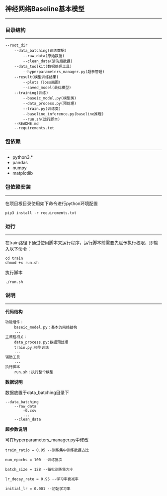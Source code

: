## 神经网络Baseline基本模型

------

### 目录结构

---

    --root_dir
    	--data_batching(训练数据)
    		--raw_data(原始数据)
    		--clean_data(清洗后数据)
    	--data_toolkit(数据处理工具)
    		--hyperparameters_manager.py(超参管理)
    	--result(模型训练结果)
    		--plots（loss画图）
    		--saved_model(最优模型)
    	--training(训练)
    		--baseic_model.py(模型类)
    		--data_process.py(预处理)
    		--train.py(训练类)
    		--baseline_inference.py(baseline推理)
    		--run.sh(运行脚本)
    	--README.md
    	--requirements.txt

### 包依赖

---

- python3.*
- pandas
- numpy
- matplotlib

### 包依赖安装

---

在项目根目录使用如下命令进行python环境配置

```
pip3 install -r requirements.txt
```

### 运行

---

在train路径下通过使用脚本来运行程序，运行脚本前需要先赋予执行权限，即输入以下命令：

```
cd train
chmod +x run.sh
```

执行脚本

```
./run.sh
```

### 说明

---

**代码结构**

```
功能组件：
	baseic_model.py：基本的网络结构
	...
主流程相关：
	data_process.py:数据预处理
	train.py:模型训练
	...
辅助工具
	...
执行脚本
	run.sh：执行整个模型
```

**数据说明**

数据放置于data_batching目录下

```
--data_batching
	--raw_data
		-0.csv
		...
	--clean_data
```

**超参数说明**

可在hyperparameters_manager.py中修改

```
train_ratio = 0.95 --训练集中训练数据占比

num_epochs = 100 --训练批次

batch_size = 128 --每批训练集大小

lr_decay_rate = 0.95 --学习率衰减率

initial_lr = 0.001 --初始学习率
```

